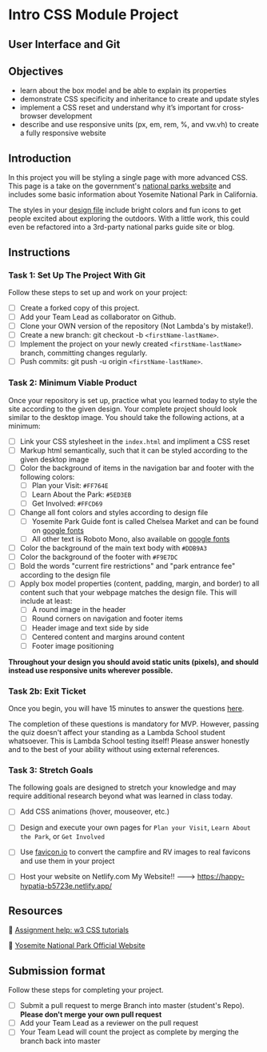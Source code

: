 # Intro CSS Module Project

## User Interface and Git

## Objectives

- learn about the box model and be able to explain its properties
- demonstrate CSS specificity and inheritance to create and update styles
- implement a CSS reset and understand why it’s important for cross-browser development
- describe and use responsive units (px, em, rem, %, and vw.vh) to create a fully responsive website

## Introduction

In this project you will be styling a single page with more advanced CSS. This page is a take on the government's [national parks website](https://www.nps.gov/yose/index.htm) and includes some basic information about Yosemite National Park in California.

The styles in your [design file](/design/desktop.jpg) include bright colors and fun icons to get people excited about exploring the outdoors. With a little work, this could even be refactored into a 3rd-party national parks guide site or blog.

## Instructions

### Task 1: Set Up The Project With Git

Follow these steps to set up and work on your project:

- [ ] Create a forked copy of this project.
- [ ] Add your Team Lead as collaborator on Github.
- [ ] Clone your OWN version of the repository (Not Lambda's by mistake!).
- [ ] Create a new branch: git checkout -b `<firstName-lastName>`.
- [ ] Implement the project on your newly created `<firstName-lastName>` branch, committing changes regularly.
- [ ] Push commits: git push -u origin `<firstName-lastName>`.

### Task 2: Minimum Viable Product

Once your repository is set up, practice what you learned today to style the site according to the given design. Your complete project should look similar to the desktop image. You should take the following actions, at a minimum:

- [ ] Link your CSS stylesheet in the `index.html` and impliment a CSS reset 
- [ ] Markup html semantically, such that it can be styled according to the given desktop image
- [ ] Color the background of items in the navigation bar and footer with the following colors:
  - [ ] Plan your Visit: `#FF764E`
  - [ ] Learn About the Park: `#5ED3EB`
  - [ ] Get Involved: `#FFCD69`
- [ ] Change all font colors and styles according to design file
  - [ ] Yosemite Park Guide font is called Chelsea Market and can be found on [google fonts](https://fonts.google.com/specimen/Chelsea+Market)
  - [ ] All other text is Roboto Mono, also available on [google fonts](https://fonts.google.com/specimen/Roboto+Mono)
- [ ] Color the background of the main text body with `#DDB9A3`
- [ ] Color the background of the footer with `#F9E7DC`
- [ ] Bold the words "current fire restrictions" and "park entrance fee" according to the design file
- [ ] Apply box model properties (content, padding, margin, and border) to all content such that your webpage matches the design file. This will include at least:
  - [ ] A round image in the header
  - [ ] Round corners on navigation and footer items
  - [ ] Header image and text side by side
  - [ ] Centered content and margins around content
  - [ ] Footer image positioning

**Throughout your design you should avoid static units (pixels), and should instead use responsive units wherever possible.**

### Task 2b: Exit Ticket

Once you begin, you will have 15 minutes to answer the questions [here](https://app.codesignal.com/public-test/DyGu5BAvk3m7jHqoz/AiMA3XzNTYpeQH).

The completion of these questions is mandatory for MVP. However, passing the quiz doesn't affect your standing as a Lambda School student whatsoever. This is Lambda School testing itself! Please answer honestly and to the best of your ability without using external references.


### Task 3: Stretch Goals

The following goals are designed to stretch your knowledge and may require additional research beyond what was learned in class today.

- [ ] Add CSS animations (hover, mouseover, etc.)
- [ ] Design and execute your own pages for `Plan your Visit`, `Learn About the Park`, or `Get Involved`
- [ ] Use [favicon.io](https://favicon.io/favicon-converter/) to convert the campfire and RV images to real favicons and use them in your project
- [ ] Host your website on Netlify.com   My Website!! --->  https://happy-hypatia-b5723e.netlify.app/


## Resources

👋 [Assignment help: w3 CSS tutorials](https://www.w3schools.com/css/)

👀 [Yosemite National Park Official Website](https://www.nps.gov/yose/index.htm)

## Submission format

Follow these steps for completing your project.

- [ ] Submit a pull request to merge <firstName-lastName> Branch into master (student's  Repo). **Please don't merge your own pull request**
- [ ] Add your Team Lead as a reviewer on the pull request
- [ ] Your Team Lead will count the project as complete by merging the branch back into master
